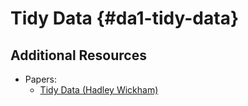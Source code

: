 # Tidy Data {#da1-tidy-data}

## Additional Resources

* Papers:
  + [Tidy Data (Hadley Wickham)](https://vita.had.co.nz/papers/tidy-data.pdf)
